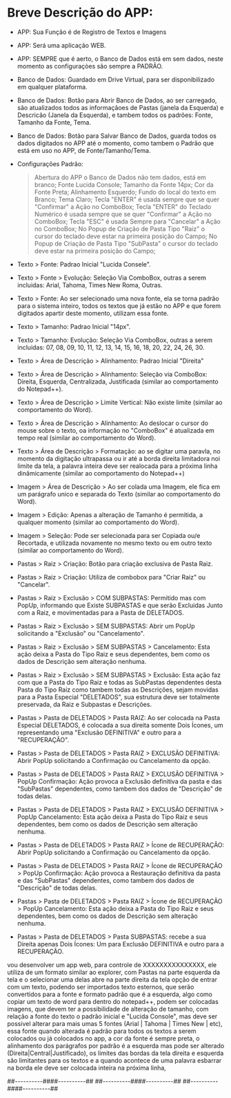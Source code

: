 # Breve Descrição do APP:
  - APP: Sua Função é de Registro de Textos e Imagens
  - APP: Será uma aplicação WEB.
  - APP: SEMPRE que é aerto, o Banco de Dados está em sem dados, neste momento as configuraçòes são sempre a PADRÃO.

  - Banco de Dados: Guardado em  Drive Virtual, para ser disponibilizado em qualquer plataforma.
  - Banco de Dados: Botão para Abrir Banco de Dados, ao ser carregado, são atualizados todos as informaçãoes de Pastas (janela da Esquerda) e Descricão (Janela da Esquerda), e tambem todos os padrões: Fonte, Tamanho da Fonte, Tema.
  - Banco de Dados: Botão para Salvar Banco de Dados, guarda todos os dados digitados no APP até o momento, como tambem o Padrão que está em uso no APP, de Fonte/Tamanho/Tema.

  - Configurações Padrão:
    > Abertura do APP o Banco de Dados não tem dados, está em branco;
	> Fonte Lucida Console;
	> Tamanho da Fonte 14px;
	> Cor da Fonte Preta;
	> Alinhamento Esquerdo;
	> Fundo do local do texto em Branco;
	> Tema Claro;
	> Tecla "ENTER" é usada sempre que se quer "Confirmar" a Ação no ComboBox;
	> Tecla "ENTER" do Teclado Numérico é usada sempre que se quer "Confirmar" a Ação no ComboBox;
	> Tecla "ESC" é usada Sempre para "Cancelar" a Ação no ComboBox;
	> No Popup de Criação de Pasta Tipo "Raiz" o cursor do teclado deve estar na primeira posição do Campo;
	> No Popup de Criação de Pasta Tipo "SubPasta" o cursor do teclado deve estar na primeira posição do Campo;
	> 
	

  - Texto > Fonte: Padrao Inicial "Lucida Consele".
  - Texto > Fonte > Evolução: Seleção Via ComboBox, outras a serem incluidas: Arial, Tahoma, Times New Roma, Outras.
  - Texto > Fonte: Ao ser selecionado uma nova fonte, ela se torna padrão para o sistema inteiro, todos os textos que já estão no APP e que forem digitados apartir deste momento, utilizam essa fonte.

  - Texto > Tamanho: Padrao Inicial "14px".
  - Texto > Tamanho: Evolução: Seleção Via ComboBox, outras a serem incluidas: 07, 08, 09, 10, 11, 12, 13, 14, 15, 16, 18, 20, 22, 24, 26, 30.

  - Texto > Área de Descrição > Alinhamento: Padrao Inicial "Direita"
  - Texto > Área de Descrição > Alinhamento: Seleção via ComboBox: Direita, Esquerda, Centralizada, Justificada (similar ao comportamento do Notepad++).
  - Texto > Área de Descrição > Limite Vertical: Não existe limite (similar ao comportamento do  Word).
  - Texto > Área de Descrição > Alinhamento: Ao deslocar o cursor do mouse sobre o texto, oa informação no "ComboBox" é atualizada em tempo real (similar ao comportamento do  Word).
  - Texto > Área de Descrição > Formatação: ao se digitar uma paravla, no momento da digitação ultrapassa ou ir até a borda direita limitadora noi limite da tela, a palavra inteira deve ser realocada para a próxima linha dinâmicamente (similar ao comportamento do Notepad++)

  - Imagem > Área de Descrição > Ao ser colada uma Imagem, ele fica em um parágrafo unico e separada do Texto (similar ao comportamento do  Word).
  - Imagem > Edição: Apenas a alteração de Tamanho é permitida, a qualquer momento (similar ao comportamento do  Word).
  - Imagem > Seleção: Pode ser selecionada para ser Copiada ou/e Recortada, e utilizada novamente no mesmo texto ou em outro texto  (similar ao comportamento do  Word).

  - Pastas > Raiz > Criação: Botão para criação exclusiva de Pasta Raiz.
  - Pastas > Raiz > Criação: Utiliza de combobox para "Criar Raiz" ou "Cancelar".
  - Pastas > Raiz > Exclusão > COM SUBPASTAS: Permitido mas com PopUp, informando que Existe SUBPASTAS e que serão Excluidas Junto com a Raiz, e movimentadas para a Pasta de DELETADOS.
  - Pastas > Raiz > Exclusão > SEM SUBPASTAS: Abrir um PopUp solicitando a "Exclusão" ou "Cancelamento".
  - Pastas > Raiz > Exclusão > SEM SUBPASTAS > Cancelamento: Esta ação deixa a Pasta do Tipo Raiz e seus dependentes, bem como os dados de Descrição sem alteração nenhuma.
  - Pastas > Raiz > Exclusão > SEM SUBPASTAS > Exclusão: Esta ação faz com que a Pasta do Tipo Raiz e todas as SubPastas dependentes desta Pasta do Tipo Raiz como tambem todas as Descrições, sejam movidas para a Pasta Especial "DELETADOS", sua estrutura deve ser totalmente preservada, da Raiz e Subpastas e Descrições.

  - Pastas > Pasta de DELETADOS > Pasta RAIZ: Ao ser colocada na Pasta Especial DELETADOS, é colocada a sua direita somente Dois Ícones, um representando uma "Exclusão DEFINITIVA" e outro para a "RECUPERAÇÃO".
  - Pastas > Pasta de DELETADOS > Pasta RAIZ > EXCLUSÃO DEFINITIVA: Abrir PopUp solicitando a Confirmação ou Cancelamento da opção.
  - Pastas > Pasta de DELETADOS > Pasta RAIZ > EXCLUSÃO DEFINITIVA > PopUp Confirmação: Ação provoca a Exclusão definitiva da pasta e das "SubPastas" dependentes, como tambem dos dados de "Descrição" de todas delas.
  - Pastas > Pasta de DELETADOS > Pasta RAIZ > EXCLUSÃO DEFINITIVA > PopUp Cancelamento: Esta ação deixa a Pasta do Tipo Raiz e seus dependentes, bem como os dados de Descrição sem alteração nenhuma.

  - Pastas > Pasta de DELETADOS > Pasta RAIZ > Ícone de RECUPERAÇÃO: Abrir PopUp solicitando a Confirmação ou Cancelamento da opção.
  - Pastas > Pasta de DELETADOS > Pasta RAIZ > Ícone de RECUPERAÇÃO > PopUp Confirmação: Ação provoca a Restauração definitiva da pasta e das "SubPastas" dependentes, como tambem dos dados de "Descrição" de todas delas.
  - Pastas > Pasta de DELETADOS > Pasta RAIZ > Ícone de RECUPERAÇÃO > PopUp Cancelamento: Esta ação deixa a Pasta do Tipo Raiz e seus dependentes, bem como os dados de Descrição sem alteração nenhuma.


  - Pastas > Pasta de DELETADOS > Pasta SUBPASTAS: recebe a sua Direita apenas Dois Ícones: Um para Exclusão DEFINITIVA e outro para a RECUPERAÇÃO.

  
vou desenvolver um app web, para controle de XXXXXXXXXXXXXXX, ele utiliza de um formato similar ao explorer, com Pastas na parte esquerda da tela e o selecionar uma delas abre na parte direita da tela opção de entrar com um texto, podendo ser importados texto esternos, que serão convertidos para a fonte e formato padrão que é a esquerda, algo como copiar um texto de word para dentro do notepad++, podem ser colocadas imagens, que devem ter a possibilidade de alteração de tamanho, com relação a fonte do texto o padrão inicial e "Lucida Console", mas deve ser possivel alterar para mais umas 5 fontes (Arial | Tahoma | Times New | etc), essa fonte quando alterada é padrão para todos os textos a serem colocados ou já colocados no app, a cor da fonte é sempre preta, o alinhamento dos parágrafos por padrão é a esquerda mas pode ser alterado (Direita|Central|Justificado), os limites das bordas da tela direita e esquerda são limitantes para os textos e a quando acontece de uma palavra esbarrar na borda ele deve ser colocada inteira na próxima linha, 



  
  
  
##----------####----------##
##----------####----------##
##----------####----------##


